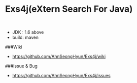 
# Exs4j(eXtern Search For Java)
<br/>

* JDK  : 1.6 above
* build: maven

###Wiki
* https://github.com/AhnSeongHyun/Exs4j/wiki

###Issue & Bug
* https://github.com/AhnSeongHyun/Exs4j/issues
